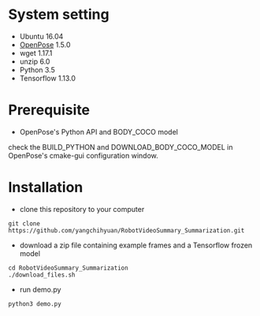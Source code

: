 # System setting #
- Ubuntu 16.04
- [OpenPose](https://github.com/CMU-Perceptual-Computing-Lab/openpose) 1.5.0
- wget 1.17.1
- unzip 6.0
- Python 3.5
- Tensorflow 1.13.0

# Prerequisite #
- OpenPose's Python API and BODY_COCO model

check the BUILD_PYTHON and DOWNLOAD_BODY_COCO_MODEL in OpenPose's cmake-gui configuration window.

# Installation #
- clone this repository to your computer
```
git clone https://github.com/yangchihyuan/RobotVideoSummary_Summarization.git
```
- download a zip file containing example frames and a Tensorflow frozen model
```
cd RobotVideoSummary_Summarization
./download_files.sh
```
- run demo.py
```
python3 demo.py
```